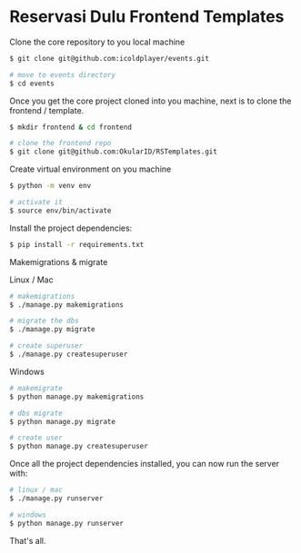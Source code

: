 # Reservasi Dulu Frontend Templates


Clone the core repository to you local machine
```zsh
$ git clone git@github.com:icoldplayer/events.git

# move to events directory
$ cd events
```
Once you get the core project cloned into you machine, next is to clone the frontend / template.


```zsh
$ mkdir frontend & cd frontend 

# clone the frontend repo
$ git clone git@github.com:OkularID/RSTemplates.git
```

Create virtual environment on you machine
```zsh
$ python -m venv env

# activate it
$ source env/bin/activate
```

Install the project dependencies:
```zsh
$ pip install -r requirements.txt
```

Makemigrations & migrate

Linux / Mac
```zsh
# makemigrations
$ ./manage.py makemigrations

# migrate the dbs
$ ./manage.py migrate

# create superuser
$ ./manage.py createsuperuser
```

Windows
```bash
# makemigrate
$ python manage.py makemigrations

# dbs migrate
$ python manage.py migrate

# create user
$ python manage.py createsuperuser
```

Once all the project dependencies installed, you can now run the server with:

```zsh
# linux / mac
$ ./manage.py runserver

# windows
$ python manage.py runserver
```

That's all.